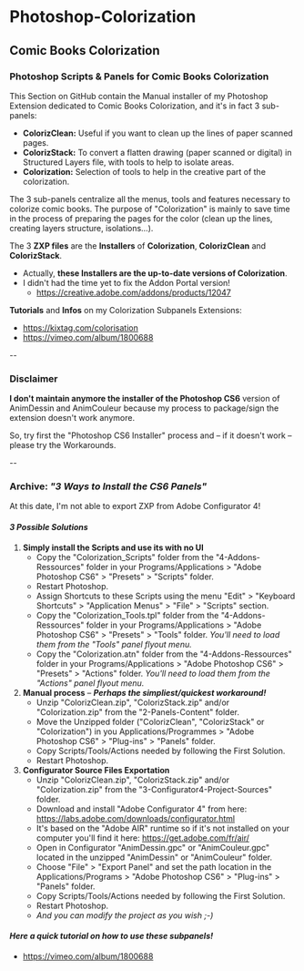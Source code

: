 # Photoshop-Colorization
## Comic Books Colorization


### Photoshop Scripts & Panels for Comic Books Colorization 
This Section on GitHub contain the Manual installer of my Photoshop Extension dedicated to Comic Books Colorization, and it's in fact 3 sub-panels:
* **ColorizClean:** Useful if you want to clean up the lines of paper scanned pages.
* **ColorizStack:** To convert a flatten drawing (paper scanned or digital) in Structured Layers file, with tools to help to isolate areas.
* **Colorization:** Selection of tools to help in the creative part of the colorization.

The 3 sub-panels centralize all the menus, tools and features necessary to colorize comic books. The purpose of "Colorization" is mainly to save time in the process of preparing the pages for the color (clean up the lines, creating layers structure, isolations…).

The 3 **ZXP files** are the **Installers** of **Colorization**, **ColorizClean** and **ColorizStack**.
* Actually, **these Installers are the up-to-date versions of Colorization**.
* I didn't had the time yet to fix the Addon Portal version!
	* https://creative.adobe.com/addons/products/12047

**Tutorials** and **Infos** on my Colorization Subpanels Extensions: 
* https://kixtag.com/colorisation
* https://vimeo.com/album/1800688

--

### Disclaimer
**I don't maintain anymore the installer of the Photoshop CS6** version of AnimDessin and AnimCouleur because my process to package/sign the extension doesn't work anymore.

So, try first the "Photoshop CS6 Installer" process and – if it doesn't work – please try the Workarounds.

--

### Archive: *"3 Ways to Install the CS6 Panels"*
At this date, I'm not able to export ZXP from Adobe Configurator 4!

#### *3 Possible Solutions*
1. **Simply install the Scripts and use its with no UI**
	* Copy the "Colorization_Scripts" folder from the "4-Addons-Ressources" folder in your Programs/Applications > "Adobe Photoshop CS6" > "Presets" > "Scripts" folder.
	* Restart Photoshop.
	* Assign Shortcuts to these Scripts using the menu "Edit" > "Keyboard Shortcuts" > "Application Menus" > "File" > "Scripts" section.
	* Copy the "Colorization_Tools.tpl" folder from the "4-Addons-Ressources" folder in your Programs/Applications > "Adobe Photoshop CS6" > "Presets" > "Tools" folder. *You'll need to load them from the "Tools" panel flyout menu.*
	* Copy the "Colorization.atn" folder from the "4-Addons-Ressources" folder in your Programs/Applications > "Adobe Photoshop CS6" > "Presets" > "Actions" folder. *You'll need to load them from the "Actions" panel flyout menu.*
2. **Manual process** – ***Perhaps the simpliest/quickest workaround!***
	* Unzip "ColorizClean.zip", "ColorizStack.zip" and/or "Colorization.zip" from the "2-Panels-Content" folder.
	* Move the Unzipped folder ("ColorizClean", "ColorizStack" or "Colorization") in you Applications/Programmes > "Adobe Photoshop CS6" > "Plug-ins" > "Panels" folder.
	* Copy Scripts/Tools/Actions needed by following the First Solution.
	* Restart Photoshop.
3. **Configurator Source Files Exportation**
	* Unzip "ColorizClean.zip", "ColorizStack.zip" and/or "Colorization.zip" from the "3-Configurator4-Project-Sources" folder.
	* Download and install "Adobe Configurator 4" from here: https://labs.adobe.com/downloads/configurator.html
	* It's based on the "Adobe AIR" runtime so if it's not installed on your computer you'll find it here: https://get.adobe.com/fr/air/
	* Open in Configurator "AnimDessin.gpc" or "AnimCouleur.gpc" located in the unzipped "AnimDessin" or "AnimCouleur" folder. 
	* Choose "File" > "Export Panel" and set the path location in the Applications/Programs > "Adobe Photoshop CS6" > "Plug-ins" > "Panels" folder.
	* Copy Scripts/Tools/Actions needed by following the First Solution.
	* Restart Photoshop.
	* *And you can modify the project as you wish ;-)*


		
#### *Here a quick tutorial on how to use these subpanels!*
* https://vimeo.com/album/1800688
		



